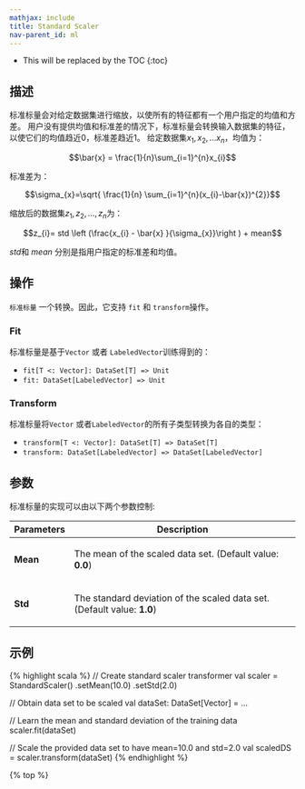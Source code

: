 ```yaml
---
mathjax: include
title: Standard Scaler
nav-parent_id: ml
---
```

<!--
Licensed to the Apache Software Foundation (ASF) under one
or more contributor license agreements.  See the NOTICE file
distributed with this work for additional information
regarding copyright ownership.  The ASF licenses this file
to you under the Apache License, Version 2.0 (the
"License"); you may not use this file except in compliance
with the License.  You may obtain a copy of the License at

  http://www.apache.org/licenses/LICENSE-2.0

Unless required by applicable law or agreed to in writing,
software distributed under the License is distributed on an
"AS IS" BASIS, WITHOUT WARRANTIES OR CONDITIONS OF ANY
KIND, either express or implied.  See the License for the
specific language governing permissions and limitations
under the License.
-->

* This will be replaced by the TOC
{:toc}

## 描述

 标准标量会对给定数据集进行缩放，以使所有的特征都有一个用户指定的均值和方差。
 用户没有提供均值和标准差的情况下，标准标量会转换输入数据集的特征，以使它们的均值趋近0，标准差趋近1。
给定数据集$x_1, x_2,... x_n$，均值为：

 $$\bar{x} = \frac{1}{n}\sum_{i=1}^{n}x_{i}$$

标准差为：

 $$\sigma_{x}=\sqrt{ \frac{1}{n} \sum_{i=1}^{n}(x_{i}-\bar{x})^{2}}$$

缩放后的数据集$z_1, z_2,...,z_n$为：

 $$z_{i}= std \left (\frac{x_{i} - \bar{x}  }{\sigma_{x}}\right ) + mean$$

$\textit{std}$和 $\textit{mean}$ 分别是指用户指定的标准差和均值。

## 操作

`标准标量` 一个转换。因此，它支持 `fit` 和 `transform`操作。

### Fit

标准标量是基于`Vector` 或者 `LabeledVector`训练得到的：

* `fit[T <: Vector]: DataSet[T] => Unit`
* `fit: DataSet[LabeledVector] => Unit`

### Transform

标准标量将`Vector` 或者`LabeledVector`的所有子类型转换为各自的类型：

* `transform[T <: Vector]: DataSet[T] => DataSet[T]`
* `transform: DataSet[LabeledVector] => DataSet[LabeledVector]`

## 参数

标准标量的实现可以由以下两个参数控制:


 <table class="table table-bordered">
  <thead>
    <tr>
      <th class="text-left" style="width: 20%">Parameters</th>
      <th class="text-center">Description</th>
    </tr>
  </thead>

  <tbody>
    <tr>
      <td><strong>Mean</strong></td>
      <td>
        <p>
          The mean of the scaled data set. (Default value: <strong>0.0</strong>)
        </p>
      </td>
    </tr>
    <tr>
      <td><strong>Std</strong></td>
      <td>
        <p>
          The standard deviation of the scaled data set. (Default value: <strong>1.0</strong>)
        </p>
      </td>
    </tr>
  </tbody>
</table>

## 示例

{% highlight scala %}
// Create standard scaler transformer
val scaler = StandardScaler()
.setMean(10.0)
.setStd(2.0)

// Obtain data set to be scaled
val dataSet: DataSet[Vector] = ...

// Learn the mean and standard deviation of the training data
scaler.fit(dataSet)

// Scale the provided data set to have mean=10.0 and std=2.0
val scaledDS = scaler.transform(dataSet)
{% endhighlight %}

{% top %}
